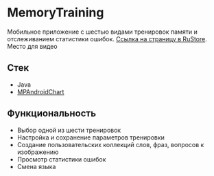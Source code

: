 # MemoryTraining
Мобильное приложение с шестью видами тренировок памяти и отслеживанием статистики ошибок. [Ссылка на страницу в RuStore](https://www.rustore.ru/catalog/app/com.youngsophomore).
Место для видео
## Стек
- Java
- [MPAndroidChart](https://github.com/PhilJay/MPAndroidChart)
## Функциональность
- Выбор одной из шести тренировок
- Настройка и сохранение параметров тренировки
- Создание пользовательских коллекций слов, фраз, вопросов к изображению
- Просмотр статистики ошибок
- Смена языка
